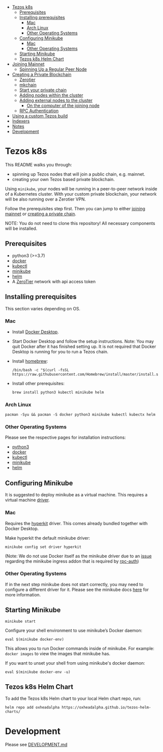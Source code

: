 - [Tezos k8s](#tezos-k8s)
  - [Prerequisites](#prerequisites)
  - [Installing prerequisites](#installing-prerequisites)
    - [Mac](#mac)
    - [Arch Linux](#arch-linux)
    - [Other Operating Systems](#other-operating-systems)
  - [Configuring Minikube](#configuring-minikube)
    - [Mac](#mac-1)
    - [Other Operating Systems](#other-operating-systems-1)
  - [Starting Minikube](#starting-minikube)
  - [Tezos k8s Helm Chart](#tezos-k8s-helm-chart)
- [Joining Mainnet](#joining-mainnet)
  - [Spinning Up a Regular Peer Node](#spinning-up-a-regular-peer-node)
- [Creating a Private Blockchain](#creating-a-private-blockchain)
  - [Zerotier](#zerotier)
  - [mkchain](#mkchain)
  - [Start your private chain](#start-your-private-chain)
  - [Adding nodes within the cluster](#adding-nodes-within-the-cluster)
  - [Adding external nodes to the cluster](#adding-external-nodes-to-the-cluster)
    - [On the computer of the joining node](#on-the-computer-of-the-joining-node)
  - [RPC Authentication](#rpc-authentication)
- [Using a custom Tezos build](#using-a-custom-tezos-build)
- [Indexers](#indexers)
- [Notes](#notes)
- [Development](#development)

# Tezos k8s

This README walks you through:

- spinning up Tezos nodes that will join a public chain, e.g. mainnet.
- creating your own Tezos based private blockchain.

Using `minikube`, your nodes will be running in a peer-to-peer network inside of a Kubernetes cluster. With your custom private blockchain, your network will be also running over a Zerotier VPN.

Follow the prerequisites step first. Then you can jump to either [joining mainnet](#joining-mainnet) or [creating a private chain](#creating-a-private-blockchain).

NOTE: You do not need to clone this repository! All necessary components will be installed.

## Prerequisites

- python3 (>=3.7)
- [docker](https://docs.docker.com/get-docker/)
- [kubectl](https://kubernetes.io/docs/reference/kubectl/kubectl/)
- [minikube](https://minikube.sigs.k8s.io/docs/)
- [helm](https://helm.sh/)
- A [ZeroTier](https://www.zerotier.com/) network with api access token

## Installing prerequisites

This section varies depending on OS.

### Mac

- Install [Docker Desktop](https://docs.docker.com/docker-for-mac/install/).

- Start Docker Desktop and follow the setup instructions. Note: You may quit Docker after it has finished setting up. It is not required that Docker Desktop is running for you to run a Tezos chain.

- Install [homebrew](https://brew.sh/):

  ```shell
  /bin/bash -c "$(curl -fsSL https://raw.githubusercontent.com/Homebrew/install/master/install.sh)"
  ```

- Install other prerequisites:
  ```shell
  brew install python3 kubectl minikube helm
  ```

### Arch Linux

```shell
pacman -Syu && pacman -S docker python3 minikube kubectl kubectx helm
```

### Other Operating Systems

Please see the respective pages for installation instructions:

- [python3](https://www.python.org/downloads/)
- [docker](https://docs.docker.com/get-docker/)
- [kubectl](https://kubernetes.io/docs/tasks/tools/install-kubectl/)
- [minikube](https://minikube.sigs.k8s.io/docs/start/)
- [helm](https://helm.sh/docs/intro/install/)

## Configuring Minikube

It is suggested to deploy minikube as a virtual machine. This requires a virtual machine [driver](https://minikube.sigs.k8s.io/docs/drivers/).

### Mac

Requires the [hyperkit](https://minikube.sigs.k8s.io/docs/drivers/hyperkit/) driver. This comes already bundled together with Docker Desktop.

Make hyperkit the default minikube driver:

```shell
minikube config set driver hyperkit
```

(Note: We do not use Docker itself as the minikube driver due to an [issue](https://github.com/kubernetes/minikube/issues/7332) regarding the minikube ingress addon that is required by [rpc-auth](./rpc-auth/README.md))

### Other Operating Systems

If in the next step minikube does not start correctly, you may need to configure a different driver for it. Please see the minikube docs [here](https://minikube.sigs.k8s.io/docs/drivers/) for more information.

## Starting Minikube

```shell
minikube start
```

Configure your shell environment to use minikube’s Docker daemon:

```shell
eval $(minikube docker-env)
```

This allows you to run Docker commands inside of minikube. For example: `docker images` to view the images that minikube has.

If you want to unset your shell from using minikube's docker daemon:

```shell
eval $(minikube docker-env -u)
```

## Tezos k8s Helm Chart

To add the Tezos k8s Helm chart to your local Helm chart repo, run:

```shell
helm repo add oxheadalpha https://oxheadalpha.github.io/tezos-helm-charts/
```

# Development

Please see [DEVELOPMENT.md](./DEVELOPMENT.md)
